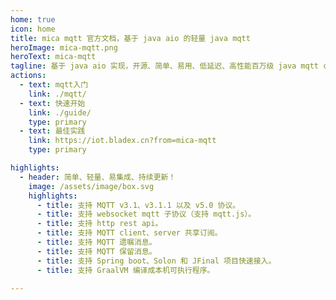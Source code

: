 ```yaml
---
home: true
icon: home
title: mica mqtt 官方文档，基于 java aio 的轻量 java mqtt
heroImage: mica-mqtt.png
heroText: mica-mqtt
tagline: 基于 java aio 实现，开源、简单、易用、低延迟、高性能百万级 java mqtt client 组件和 java mqtt broker 服务。
actions:
  - text: mqtt入门
    link: ./mqtt/
  - text: 快速开始
    link: ./guide/
    type: primary
  - text: 最佳实践
    link: https://iot.bladex.cn?from=mica-mqtt
    type: primary

highlights:
  - header: 简单、轻量、易集成、持续更新！
    image: /assets/image/box.svg
    highlights:
      - title: 支持 MQTT v3.1、v3.1.1 以及 v5.0 协议。
      - title: 支持 websocket mqtt 子协议（支持 mqtt.js）。
      - title: 支持 http rest api。
      - title: 支持 MQTT client、server 共享订阅。
      - title: 支持 MQTT 遗嘱消息。
      - title: 支持 MQTT 保留消息。
      - title: 支持 Spring boot、Solon 和 JFinal 项目快速接入。
      - title: 支持 GraalVM 编译成本机可执行程序。

---
```

